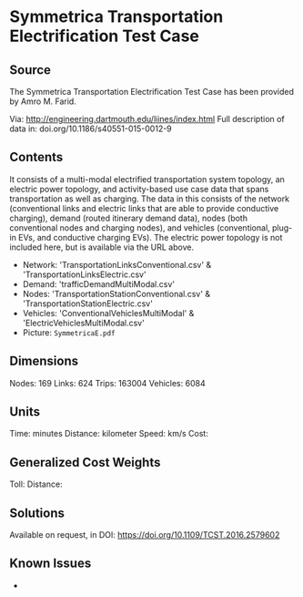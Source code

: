 # Symmetrica Transportation Electrification Test Case

## Source
The Symmetrica Transportation Electrification Test Case has been provided by Amro M. Farid. 

Via: http://engineering.dartmouth.edu/liines/index.html
Full description of data in: doi.org/10.1186/s40551-015-0012-9

## Contents
It consists of a multi-modal electrified transportation system topology, an electric power topology, and activity-based use case data that spans transportation as well as charging. The data in this consists of the network (conventional links and electric links that are able to provide conductive charging), demand (routed itinerary demand data), nodes (both conventional nodes and charging nodes), and vehicles (conventional, plug-in EVs, and conductive charging EVs). The electric power topology is not included here, but is available via the URL above. 

 - Network: 'TransportationLinksConventional.csv' & 'TransportationLinksElectric.csv'
 - Demand: 'trafficDemandMultiModal.csv'
 - Nodes: 'TransportationStationConventional.csv' & 'TransportationStationElectric.csv'
 - Vehicles: 'ConventionalVehiclesMultiModal' & 'ElectricVehiclesMultiModal.csv'
 - Picture: `SymmetricaE.pdf` 
 

## Dimensions
Nodes: 169
Links: 624
Trips: 163004
Vehicles: 6084

## Units
Time: minutes
Distance: kilometer
Speed: km/s
Cost: 

## Generalized Cost Weights
Toll: 
Distance: 

## Solutions
Available on request, in DOI: https://doi.org/10.1109/TCST.2016.2579602

## Known Issues
-
